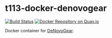 # t113-docker-denovogear

[![Build Status](https://travis-ci.org/team113sanger/t113-docker-denovogear.svg?branch=master)](https://travis-ci.org/team113sanger/t113-docker-denovogear)
[![Docker Repository on Quay.io](https://quay.io/repository/team113sanger/denovogear/status "Docker Repository on Quay.io")](https://quay.io/repository/team113sanger/denovogear)

Docker container for [DeNovoGear](https://sourceforge.net/projects/denovogear).
